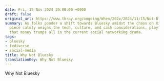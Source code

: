 ```yaml
---
date: Fri, 15 Nov 2024 20:00:00 +0000
draft: false
original_url: https://www.tbray.org/ongoing/When/202x/2024/11/15/Not-Bluesky
summary: As folks ponder a shift towards Bluesky amidst the chaos on Xitter, this
  piece calmly weighs the tech, culture, and cash considerations, playfully asserting
  that money trumps all in the current social networking drama.
tags:
- bluesky
- fediverse
- social-media
title: Why Not Bluesky
translationKey: Why Not Bluesky
---
```


Why Not Bluesky